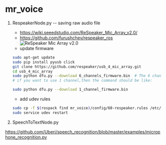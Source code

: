 # mr_voice

1. RespeakerNode.py -- saving raw audio file
   - https://wiki.seeedstudio.com/ReSpeaker_Mic_Array_v2.0/
   - https://github.com/furushchev/respeaker_ros
   ![ReSpeaker Mic Array v2.0](https://files.seeedstudio.com/wiki/ReSpeaker_Mic_Array_V2/img/Hardware%20Overview.png)
   - update firmware
   ```bash
   sudo apt-get update
   sudo pip install pyusb click
   git clone https://github.com/respeaker/usb_4_mic_array.git
   cd usb_4_mic_array
   sudo python dfu.py --download 6_channels_firmware.bin  # The 6 channels version 
   # if you want to use 1 channel,then the command should be like:

   sudo python dfu.py --download 1_channel_firmware.bin
   ```
   - add udev rules
   ```bash
   sudo cp -f $(rospack find mr_voice)/config/60-respeaker.rules /etc/udev/rules.d/60-respeaker.rules
   sudo service udev restart
   ```

2. SpeechToTextNode.py

https://github.com/Uberi/speech_recognition/blob/master/examples/microphone_recognition.py
